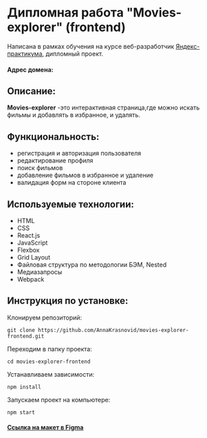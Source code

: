 # Дипломная работа "Movies-explorer" (frontend)
Написана в рамках обучения на курсе веб-разработчик [Яндекс-практикума](https://practicum.yandex.ru/profile/web/), дипломный проект.
#### Адрес домена:

## Описание:
**Movies-explorer** -это  интерактивная страница,где можно искать фильмы и добавлять в избранное, и удалять.

## Функциональность:
* регистрация и авторизация пользователя
* редактирование профиля
* поиск фильмов
* добавление фильмов в избранное и удаление
* валидация форм на стороне клиента

## Используемые технологии:
* HTML
* CSS
* React.js
* JavaScript
* Flexbox
* Grid Layout
* Файловая структура по методологии БЭМ, Nested
* Медиазапросы
* Webpack

## Инструкция по установке:
Клонируем репозиторий:
```
git clone https://github.com/AnnaKrasnovid/movies-explorer-frontend.git
```
Переходим в папку проекта:
```
cd movies-explorer-frontend
```
Устанавливаем зависимости:
```
npm install
```
Запускаем проект на компьютере:
```
npm start
```

#### [Ссылкa на макет в Figma](https://www.figma.com/proto/9tcwP29sbHIX2Ozhaa8mER/Diploma-Copy?node-id=891%3A3857)

